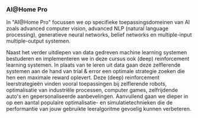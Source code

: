 ### AI@Home Pro
In "AI@Home Pro" focussen we op specifieke toepassingsdomeinen van AI zoals advanced computer vision, advanced NLP (natural language processing), generatieve neural networks, belief networks en multiple-input multiple-output systemen.

Naast het verder uitdiepen van data gedreven machine learning systemen bestuderen en implementeren we in deze cursus ook (deep) reinforcement learning systemen. In plaats van te leren uit data gaan deze zelflerende systemen aan de hand van trial & error een optimale strategie zoeken die hen een maximale reward oplevert. Deze (deep) reinforcement leerstrategieën vinden vooral toepassingen bij zelflerende robots, optimalisatie van industriële processen, computer games, zelfrijdende auto's en gepersonaliseerde aanbevelingen. Aanvullend gaan we dieper in op een aantal populaire optimalisatie- en simulatietechnieken die de performantie van jouw gebruikte leeralgoritme gevoelig kunnen verbeteren.
